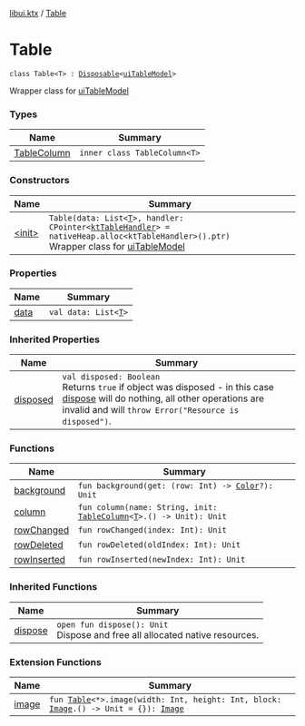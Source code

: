[libui.ktx](../README.md) / [Table](README.md)

# Table

`class Table<T> : `[`Disposable`](../-disposable/README.md)`<`[`uiTableModel`](../../libui/ui-table-model.md)`>`

Wrapper class for [uiTableModel](../../libui/ui-table-model.md)

### Types

| Name | Summary |
|---|---|
| [TableColumn](-table-column/README.md) | `inner class TableColumn<T>` |

### Constructors

| Name | Summary |
|---|---|
| [&lt;init&gt;](-init-.md) | `Table(data: List<`[`T`](-table-column/README.md#T)`>, handler: CPointer<`[`ktTableHandler`](../../libui/kt-table-handler/README.md)`> = nativeHeap.alloc<ktTableHandler>().ptr)`<br>Wrapper class for [uiTableModel](../../libui/ui-table-model.md) |

### Properties

| Name | Summary |
|---|---|
| [data](data.md) | `val data: List<`[`T`](-table-column/README.md#T)`>` |

### Inherited Properties

| Name | Summary |
|---|---|
| [disposed](../-disposable/disposed.md) | `val disposed: Boolean`<br>Returns `true` if object was disposed - in this case [dispose](../-disposable/dispose.md) will do nothing, all other operations are invalid and will `throw Error("Resource is disposed")`. |

### Functions

| Name | Summary |
|---|---|
| [background](background.md) | `fun background(get: (row: Int) -> `[`Color`](../../libui.ktx.draw/-color/README.md)`?): Unit` |
| [column](column.md) | `fun column(name: String, init: `[`TableColumn`](-table-column/README.md)`<`[`T`](-table-column/README.md#T)`>.() -> Unit): Unit` |
| [rowChanged](row-changed.md) | `fun rowChanged(index: Int): Unit` |
| [rowDeleted](row-deleted.md) | `fun rowDeleted(oldIndex: Int): Unit` |
| [rowInserted](row-inserted.md) | `fun rowInserted(newIndex: Int): Unit` |

### Inherited Functions

| Name | Summary |
|---|---|
| [dispose](../-disposable/dispose.md) | `open fun dispose(): Unit`<br>Dispose and free all allocated native resources. |

### Extension Functions

| Name | Summary |
|---|---|
| [image](../../libui.ktx.draw/image.md) | `fun `[`Table`](README.md)`<*>.image(width: Int, height: Int, block: `[`Image`](../../libui.ktx.draw/-image/README.md)`.() -> Unit = {}): `[`Image`](../../libui.ktx.draw/-image/README.md) |
